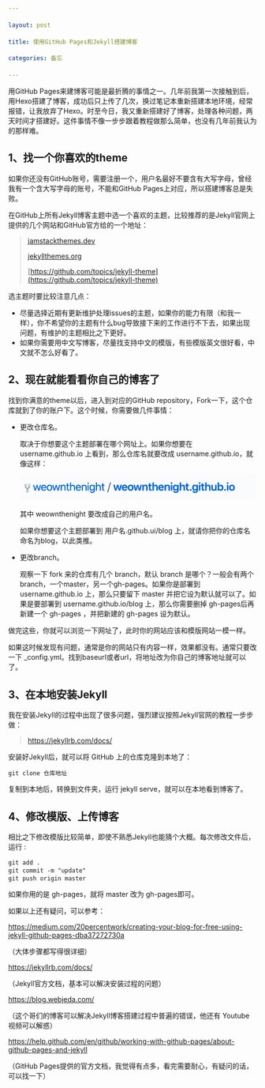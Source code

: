 ```yaml
---

layout: post

title: 使用GitHub Pages和Jekyll搭建博客

categories: 备忘

---
```


用GitHub Pages来建博客可能是最折腾的事情之一。几年前我第一次接触到后，用Hexo搭建了博客，成功后只上传了几次，换过笔记本重新搭建本地环境，经常报错，让我放弃了Hexo。时至今日，我又重新搭建好了博客，处理各种问题，两天时间才搭建好。这件事情不像一步步跟着教程做那么简单，也没有几年前我认为的那样难。

## 1、找一个你喜欢的theme

如果你还没有GitHub账号，需要注册一个，用户名最好不要含有大写字母，曾经我有一个含大写字母的账号，不能和GitHub Pages上对应，所以搭建博客总是失败。

在GitHub上所有Jekyll博客主题中选一个喜欢的主题，比较推荐的是Jekyll官网上提供的几个网站和GitHub官方给的一个地址：

> [jamstackthemes.dev](https://jamstackthemes.dev/ssg/jekyll/)
>
> [jekyllthemes.org](http://jekyllthemes.org/)
>
> [https://github.com/topics/jekyll-theme](https://github.com/topics/jekyll-theme)



选主题时要比较注意几点：

- 尽量选择近期有更新维护处理issues的主题，如果你的能力有限（和我一样），你不希望你的主题有什么bug导致接下来的工作进行不下去，如果出现问题，有维护的主题相比之下更好。
- 如果你需要用中文写博客，尽量找支持中文的模版，有些模版英文很好看，中文就不怎么好看了。

## 2、现在就能看看你自己的博客了

找到你满意的theme以后，进入到对应的GitHub repository，Fork一下，这个仓库就到了你的账户下。这个时候，你需要做几件事情：

- 更改仓库名。

  取决于你想要这个主题部署在哪个网址上。如果你想要在 username.github.io 上看到，那么仓库名就要改成 username.github.io，就像这样：

  ![image-1](/images/posts/weownthenight.png)

  其中 weownthenight 要改成自己的用户名。

  如果你想要这个主题部署到 用户名.github.ui/blog 上，就请你把你的仓库名命名为blog，以此类推。

- 更改branch。

  观察一下 fork 来的仓库有几个 branch，默认 branch 是哪个？一般会有两个 branch，一个master，另一个gh-pages。如果你是部署到 username.github.io 上，那么只要留下 master 并把它设为默认就可以了。如果是要部署到 username.github.io/blog 上，那么你需要删掉 gh-pages后再新建一个 gh-pages ，并把新建的 gh-pages 设为默认。

做完这些，你就可以浏览一下网址了，此时你的网站应该和模版网站一模一样。

如果这时候发现有问题，通常是你的网站只有内容一样，效果都没有。通常只要改一下 _config.yml。找到baseurl或者url，将地址改为你自己的博客地址就可以了。

## 3、在本地安装Jekyll

我在安装Jekyll的过程中出现了很多问题，强烈建议按照Jekyll官网的教程一步步做：

> https://jekyllrb.com/docs/

安装好Jekyll后，就可以将 GitHub 上的仓库克隆到本地了：

```
git clone 仓库地址
```

复制到本地后，转换到文件夹，运行 jekyll serve，就可以在本地看到博客了。

## 4、修改模版、上传博客

相比之下修改模版比较简单，即使不熟悉Jekyll也能猜个大概。每次修改文件后，运行 :

```
git add .
git commit -m "update"
git push origin master
```

如果你用的是 gh-pages，就将 master 改为 gh-pages即可。

如果以上还有疑问，可以参考：

https://medium.com/20percentwork/creating-your-blog-for-free-using-jekyll-github-pages-dba37272730a

（大体步骤都写得很详细）

https://jekyllrb.com/docs/

（Jekyll官方文档，基本可以解决安装过程的问题）

https://blog.webjeda.com/

（这个哥们的博客可以解决Jekyll博客搭建过程中普遍的错误，他还有 Youtube 视频可以解惑）

https://help.github.com/en/github/working-with-github-pages/about-github-pages-and-jekyll

（GitHub Pages提供的官方文档，我觉得有点多，看完需要耐心，有疑问的话，可以找一下）